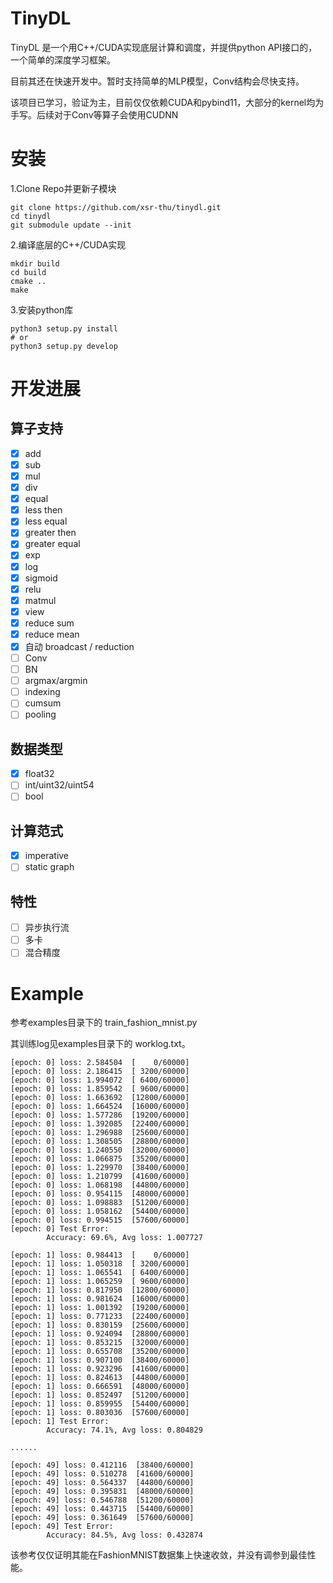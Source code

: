 # TinyDL

TinyDL 是一个用C++/CUDA实现底层计算和调度，并提供python API接口的，一个简单的深度学习框架。

目前其还在快速开发中。暂时支持简单的MLP模型，Conv结构会尽快支持。

该项目已学习，验证为主，目前仅仅依赖CUDA和pybind11，大部分的kernel均为手写。后续对于Conv等算子会使用CUDNN

# 安装
1.Clone Repo并更新子模块
```
git clone https://github.com/xsr-thu/tinydl.git
cd tinydl
git submodule update --init
```

2.编译底层的C++/CUDA实现
```
mkdir build
cd build
cmake ..
make
```

3.安装python库
```
python3 setup.py install
# or
python3 setup.py develop
```

# 开发进展
## 算子支持
- [X] add 
- [X] sub
- [X] mul
- [X] div
- [X] equal
- [X] less then
- [X] less equal
- [X] greater then
- [X] greater equal
- [X] exp
- [X] log
- [X] sigmoid
- [X] relu
- [X] matmul
- [X] view
- [X] reduce sum
- [X] reduce mean
- [X] 自动 broadcast / reduction
- [ ] Conv
- [ ] BN
- [ ] argmax/argmin
- [ ] indexing
- [ ] cumsum
- [ ] pooling
## 数据类型
- [X] float32
- [ ] int/uint32/uint54
- [ ] bool
## 计算范式
- [X] imperative
- [ ] static graph
## 特性
- [ ] 异步执行流
- [ ] 多卡
- [ ] 混合精度

# Example
参考examples目录下的 train_fashion_mnist.py

其训练log见examples目录下的 worklog.txt。
```
[epoch: 0] loss: 2.584504  [    0/60000]
[epoch: 0] loss: 2.186415  [ 3200/60000]
[epoch: 0] loss: 1.994072  [ 6400/60000]
[epoch: 0] loss: 1.859542  [ 9600/60000]
[epoch: 0] loss: 1.663692  [12800/60000]
[epoch: 0] loss: 1.664524  [16000/60000]
[epoch: 0] loss: 1.577286  [19200/60000]
[epoch: 0] loss: 1.392085  [22400/60000]
[epoch: 0] loss: 1.296988  [25600/60000]
[epoch: 0] loss: 1.308505  [28800/60000]
[epoch: 0] loss: 1.240550  [32000/60000]
[epoch: 0] loss: 1.066875  [35200/60000]
[epoch: 0] loss: 1.229970  [38400/60000]
[epoch: 0] loss: 1.210799  [41600/60000]
[epoch: 0] loss: 1.068198  [44800/60000]
[epoch: 0] loss: 0.954115  [48000/60000]
[epoch: 0] loss: 1.098883  [51200/60000]
[epoch: 0] loss: 1.058162  [54400/60000]
[epoch: 0] loss: 0.994515  [57600/60000]
[epoch: 0] Test Error:
        Accuracy: 69.6%, Avg loss: 1.007727

[epoch: 1] loss: 0.984413  [    0/60000]
[epoch: 1] loss: 1.050318  [ 3200/60000]
[epoch: 1] loss: 1.065541  [ 6400/60000]
[epoch: 1] loss: 1.065259  [ 9600/60000]
[epoch: 1] loss: 0.817950  [12800/60000]
[epoch: 1] loss: 0.981624  [16000/60000]
[epoch: 1] loss: 1.001392  [19200/60000]
[epoch: 1] loss: 0.771233  [22400/60000]
[epoch: 1] loss: 0.830159  [25600/60000]
[epoch: 1] loss: 0.924094  [28800/60000]
[epoch: 1] loss: 0.853215  [32000/60000]
[epoch: 1] loss: 0.655708  [35200/60000]
[epoch: 1] loss: 0.907100  [38400/60000]
[epoch: 1] loss: 0.923296  [41600/60000]
[epoch: 1] loss: 0.824613  [44800/60000]
[epoch: 1] loss: 0.666591  [48000/60000]
[epoch: 1] loss: 0.852497  [51200/60000]
[epoch: 1] loss: 0.859955  [54400/60000]
[epoch: 1] loss: 0.803036  [57600/60000]
[epoch: 1] Test Error:
        Accuracy: 74.1%, Avg loss: 0.804829

......

[epoch: 49] loss: 0.412116  [38400/60000]
[epoch: 49] loss: 0.510278  [41600/60000]
[epoch: 49] loss: 0.564337  [44800/60000]
[epoch: 49] loss: 0.395831  [48000/60000]
[epoch: 49] loss: 0.546788  [51200/60000]
[epoch: 49] loss: 0.443715  [54400/60000]
[epoch: 49] loss: 0.361649  [57600/60000]
[epoch: 49] Test Error:
        Accuracy: 84.5%, Avg loss: 0.432874
```

该参考仅仅证明其能在FashionMNIST数据集上快速收敛，并没有调参到最佳性能。
